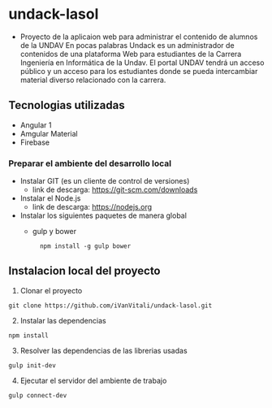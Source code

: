 # undack-lasol
  * Proyecto de la aplicaion web para administrar el contenido de alumnos de la UNDAV
  En pocas palabras Undack es un administrador de contenidos de una plataforma Web para estudiantes de la Carrera Ingeniería en Informática de la Undav. El portal UNDAV  tendrá un acceso público y un acceso para los estudiantes donde se pueda intercambiar material diverso relacionado con la carrera. 

## Tecnologias utilizadas
  + Angular 1
  + Amgular Material
  + Firebase

### Preparar el ambiente del desarrollo local
  + Instalar GIT (es un cliente de control de versiones)
    + link de descarga: https://git-scm.com/downloads
  + Instalar el Node.js
    + link de descarga: https://nodejs.org
  + Instalar los siguientes paquetes de manera global
    + gulp y bower
    
            npm install -g gulp bower
    
## Instalacion local del proyecto 
  1. Clonar el proyecto
  
    git clone https://github.com/iVanVitali/undack-lasol.git
    
  2. Instalar las dependencias
  
    npm install

  3. Resolver las dependencias de las librerias usadas
  
    gulp init-dev
    
  4. Ejecutar el servidor del ambiente de trabajo
  
    gulp connect-dev
    